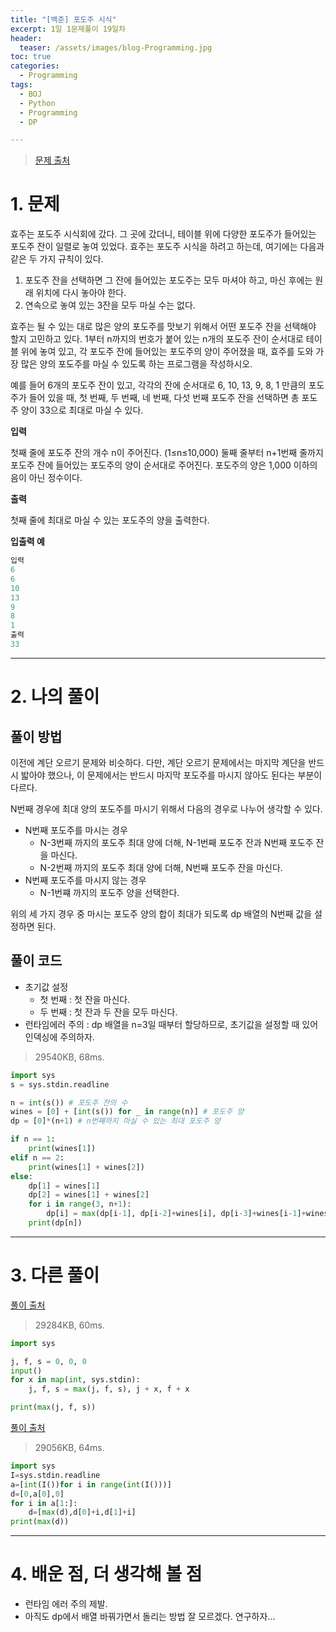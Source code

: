 ```yaml
---
title: "[백준] 포도주 시식"
excerpt: 1일 1문제풀이 19일차
header:
  teaser: /assets/images/blog-Programming.jpg
toc: true
categories:
  - Programming
tags:
  - BOJ
  - Python
  - Programming
  - DP

---
```






> [문제 출처](https://www.acmicpc.net/problem/2156)



# 1. 문제



효주는 포도주 시식회에 갔다. 그 곳에 갔더니, 테이블 위에 다양한 포도주가 들어있는 포도주 잔이 일렬로 놓여 있었다. 효주는 포도주 시식을 하려고 하는데, 여기에는 다음과 같은 두 가지 규칙이 있다.

1. 포도주 잔을 선택하면 그 잔에 들어있는 포도주는 모두 마셔야 하고, 마신 후에는 원래 위치에 다시 놓아야 한다.
2. 연속으로 놓여 있는 3잔을 모두 마실 수는 없다.

효주는 될 수 있는 대로 많은 양의 포도주를 맛보기 위해서 어떤 포도주 잔을 선택해야 할지 고민하고 있다. 1부터 n까지의 번호가 붙어 있는 n개의 포도주 잔이 순서대로 테이블 위에 놓여 있고, 각 포도주 잔에 들어있는 포도주의 양이 주어졌을 때, 효주를 도와 가장 많은 양의 포도주를 마실 수 있도록 하는 프로그램을 작성하시오. 

예를 들어 6개의 포도주 잔이 있고, 각각의 잔에 순서대로 6, 10, 13, 9, 8, 1 만큼의 포도주가 들어 있을 때, 첫 번째, 두 번째, 네 번째, 다섯 번째 포도주 잔을 선택하면 총 포도주 양이 33으로 최대로 마실 수 있다.



**입력**

첫째 줄에 포도주 잔의 개수 n이 주어진다. (1≤n≤10,000) 둘째 줄부터 n+1번째 줄까지 포도주 잔에 들어있는 포도주의 양이 순서대로 주어진다. 포도주의 양은 1,000 이하의 음이 아닌 정수이다.



**출력**

첫째 줄에 최대로 마실 수 있는 포도주의 양을 출력한다.



**입출력 예**

```python
입력
6
6
10
13
9
8
1
출력
33
```



---

# 2. 나의 풀이 



## 풀이 방법



 이전에 계단 오르기 문제와 비슷하다. 다만, 계단 오르기 문제에서는 마지막 계단을 반드시 밟아야 했으나, 이 문제에서는 반드시 마지막 포도주를 마시지 않아도 된다는 부분이 다르다.

 N번째 경우에 최대 양의 포도주를 마시기 위해서 다음의 경우로 나누어 생각할 수 있다.

* N번째 포도주를 마시는 경우
  * N-3번째 까지의 포도주 최대 양에 더해, N-1번째 포도주 잔과 N번째 포도주 잔을 마신다.
  * N-2번째 까지의 포도주 최대 양에 더해, N번째 포도주 잔을 마신다.
* N번째 포도주를 마시지 않는 경우
  * N-1번쨰 까지의 포도주 양을 선택한다.



 위의 세 가지 경우 중 마시는 포도주 양의 합이 최대가 되도록 dp 배열의 N번째 값을 설정하면 된다.







## 풀이 코드

* 초기값 설정
  * 첫 번째 : 첫 잔을 마신다.
  * 두 번째 : 첫 잔과 두 잔을 모두 마신다.
* 런타임에러 주의 : dp 배열을 n=3일 때부터 할당하므로, 초기값을 설정할 때 있어 인덱싱에 주의하자.

> 29540KB, 68ms.

```python
import sys
s = sys.stdin.readline

n = int(s()) # 포도주 잔의 수
wines = [0] + [int(s()) for _ in range(n)] # 포도주 양
dp = [0]*(n+1) # n번째까지 마실 수 있는 최대 포도주 양

if n == 1:
    print(wines[1])
elif n == 2:
    print(wines[1] + wines[2])
else:
    dp[1] = wines[1]
    dp[2] = wines[1] + wines[2]
    for i in range(3, n+1):
        dp[i] = max(dp[i-1], dp[i-2]+wines[i], dp[i-3]+wines[i-1]+wines[i])
    print(dp[n])
```





---



# 3. 다른 풀이



[풀이 출처](https://www.acmicpc.net/source/16367968)

> 29284KB, 60ms.

```python
import sys

j, f, s = 0, 0, 0
input()
for x in map(int, sys.stdin):
    j, f, s = max(j, f, s), j + x, f + x

print(max(j, f, s))
```

 

[풀이 출처](https://www.acmicpc.net/source/14209584)

> 29056KB, 64ms.

```python
import sys
I=sys.stdin.readline
a=[int(I())for i in range(int(I()))]
d=[0,a[0],0]
for i in a[1:]:
    d=[max(d),d[0]+i,d[1]+i]  
print(max(d))
```





---

# 4. 배운 점, 더 생각해 볼 점



* 런타임 에러 주의 제발.
* 아직도 dp에서 배열 바꿔가면서 돌리는 방법 잘 모르겠다. 연구하자...

